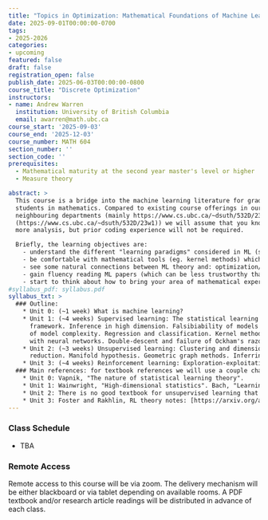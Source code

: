 ```yaml
---
title: "Topics in Optimization: Mathematical Foundations of Machine Learning"
date: 2025-09-01T00:00:00-0700
tags:
- 2025-2026
categories:
- upcoming
featured: false
draft: false
registration_open: false
publish_date: 2025-06-03T00:00:00-0800
course_title: "Discrete Optimization"
instructors:
- name: Andrew Warren
  institution: University of British Columbia
  email: awarren@math.ubc.ca
course_start: '2025-09-03'
course_end: '2025-12-03'
course_number: MATH 604
section_number: ''
section_code: ''
prerequisites:
  - Mathematical maturity at the second year master's level or higher
  - Measure theory

abstract: >
  This course is a bridge into the machine learning literature for graduate
  students in mathematics. Compared to existing course offerings in our
  neighbouring departments (mainly https://www.cs.ubc.ca/~dsuth/532D/23w1
  (https://www.cs.ubc.ca/~dsuth/532D/23w1)) we will assume that you know somewhat
  more analysis, but prior coding experience will not be required.

  Briefly, the learning objectives are:
    - understand the different "learning paradigms" considered in ML (supervised learning, unsupervised learning, reinforcement learning, etc.) and their relation with existing statistical theory
    - be comfortable with mathematical tools (eg. kernel methods) which appear commonly in the ML literature but are not well known among pure mathematicians
    - see some natural connections between ML theory and: optimization/calculus of variations, measure theory, PDE, etc
    - gain fluency reading ML papers (which can be less trustworthy than pure math papers)
    - start to think about how to bring your area of mathematical expertise to bear on ML problems.
#syllabus_pdf: syllabus.pdf
syllabus_txt: >
  ### Outline:
    * Unit 0: (~1 week) What is machine learning?
    * Unit 1: (~4 weeks) Supervised learning: The statistical learning theory
      framework. Inference in high dimension. Falsibiability of models and measures
      of model complexity. Regression and classification. Kernel methods. Learning
      with neural networks. Double-descent and failure of Ockham's razor.
    * Unit 2: (~3 weeks) Unsupervised learning: Clustering and dimensionality
      reduction. Manifold hypothesis. Geometric graph methods. Inferring probability distributions: density estimation, sampling, generative models.
    * Unit 3: (~4 weeks) Reinforcement learning: Exploration-exploitation tradeoff. Sequential decision problems. Markov decision processes and connections with control theory. Efficient exploration for bandit problems and small-scale games. Complexity notions and learnability for large scale games.
  ### Main references: for textbook references we will use a couple chapters from each.
    * Unit 0: Vapnik, "The nature of statistical learning theory".
    * Unit 1: Wainwright, "High-dimensional statistics". Bach, "Learning theory from first principles".
    * Unit 2: There is no good textbook for unsupervised learning that I am aware of. I have course notes. We will also look at some classic research papers, for example for geometric graph methods we will read "Laplacian eigenmaps for dimensionality reduction and data representation" by Belkin and Niyogi.
    * Unit 3: Foster and Rakhlin, RL theory notes: [https://arxiv.org/abs/2312.16730](https://arxiv.org/abs/2312.16730)
---
```



### Class Schedule
  * TBA

### Remote Access
Remote access to this course will be via zoom. The delivery mechanism will be
either blackboard or via tablet depending on available rooms. A PDF textbook
and/or research article readings will be distributed in advance of each class.
